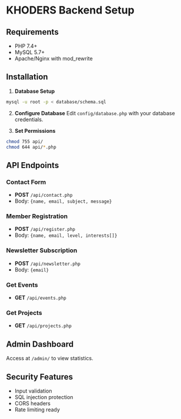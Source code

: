 # KHODERS Backend Setup

## Requirements
- PHP 7.4+
- MySQL 5.7+
- Apache/Nginx with mod_rewrite

## Installation

1. **Database Setup**
```bash
mysql -u root -p < database/schema.sql
```

2. **Configure Database**
Edit `config/database.php` with your database credentials.

3. **Set Permissions**
```bash
chmod 755 api/
chmod 644 api/*.php
```

## API Endpoints

### Contact Form
- **POST** `/api/contact.php`
- Body: `{name, email, subject, message}`

### Member Registration  
- **POST** `/api/register.php`
- Body: `{name, email, level, interests[]}`

### Newsletter Subscription
- **POST** `/api/newsletter.php`
- Body: `{email}`

### Get Events
- **GET** `/api/events.php`

### Get Projects
- **GET** `/api/projects.php`

## Admin Dashboard
Access at `/admin/` to view statistics.

## Security Features
- Input validation
- SQL injection protection
- CORS headers
- Rate limiting ready